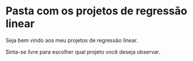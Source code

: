 # Pasta com os projetos de regressão linear

Seja bem vindo aos meu projetos de regressão linear.

Sinta-se livre para escolher qual projeto você deseja observar.